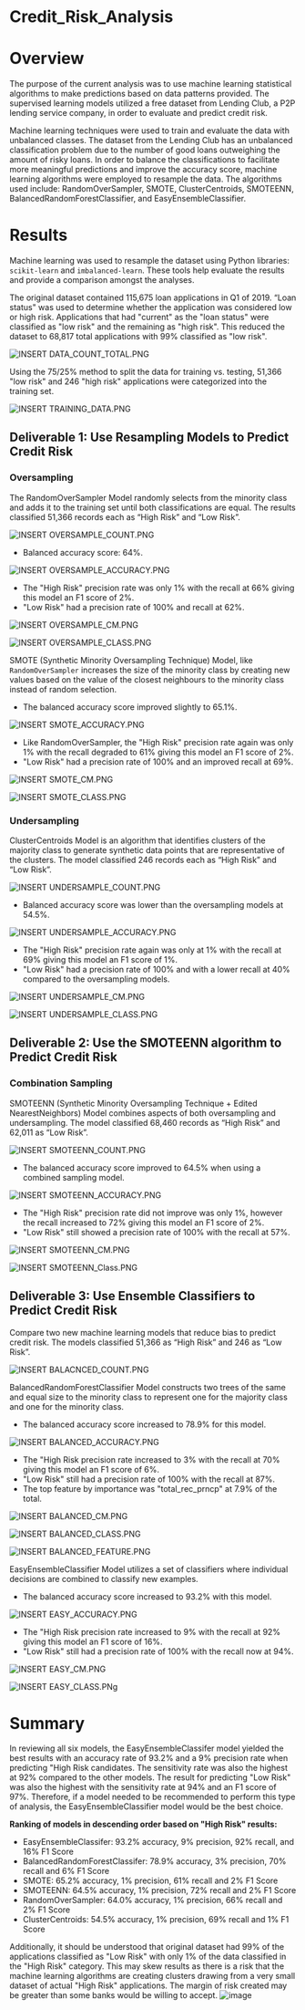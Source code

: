 # Credit_Risk_Analysis

# Overview

The purpose of the current analysis was to use machine learning statistical algorithms to make predictions based on data patterns provided. The supervised learning models utilized a free dataset from Lending Club, a P2P lending service company, in order to evaluate and predict credit risk. 

Machine learning techniques were used to train and evaluate the data with unbalanced classes. The dataset from the Lending Club has an unbalanced classification problem due to the number of good loans outweighing the amount of risky loans. In order to balance the classifications to facilitate more meaningful predictions and improve the accuracy score, machine learning algorithms were employed to resample the data.  The algorithms used include: RandomOverSampler, SMOTE, ClusterCentroids, SMOTEENN, BalancedRandomForestClassifier, and EasyEnsembleClassifier.

# Results

Machine learning was used to resample the dataset using Python libraries: `scikit-learn` and `imbalanced-learn`.  These tools help evaluate the results and provide a comparison amongst the analyses. 

The original dataset contained 115,675 loan applications in Q1 of 2019. “Loan status" was used to determine whether the application was considered low or high risk. Applications that had "current" as the "loan status" were classified as "low risk" and the remaining as "high risk". This reduced the dataset to 68,817 total applications with 99% classified as "low risk". 

![INSERT DATA_COUNT_TOTAL.PNG](https://github.com/jbowman86/Credit_Risk_Analysis/blob/1c63764e1b37426267ab49b76c77e61cc49c09f6/Resources/Data_Count_Total.png)

Using the 75/25% method to split the data for training vs. testing, 51,366 "low risk" and 246 "high risk" applications were categorized into the training set.   

![INSERT TRAINING_DATA.PNG](https://github.com/jbowman86/Credit_Risk_Analysis/blob/3d32b407d2a1c0e3bdcc602bafc788a94e0d164d/Resources/Training_Data.png)

## Deliverable 1: Use Resampling Models to Predict Credit Risk

### Oversampling

The RandomOverSampler Model randomly selects from the minority class and adds it to the training set until both classifications are equal. The results classified 51,366 records each as “High Risk” and “Low Risk”.

![INSERT OVERSAMPLE_COUNT.PNG](https://github.com/jbowman86/Credit_Risk_Analysis/blob/3d32b407d2a1c0e3bdcc602bafc788a94e0d164d/Resources/Oversample_Count.png)

  * Balanced accuracy score: 64%.

![INSERT OVERSAMPLE_ACCURACY.PNG](https://github.com/jbowman86/Credit_Risk_Analysis/blob/3d32b407d2a1c0e3bdcc602bafc788a94e0d164d/Resources/Oversample_Accuracy.png)

  * The "High Risk" precision rate was only 1% with the recall at 66% giving this model an F1 score of 2%.
  * "Low Risk" had a precision rate of 100% and recall at 62%.  
  
![INSERT OVERSAMPLE_CM.PNG](https://github.com/jbowman86/Credit_Risk_Analysis/blob/3d32b407d2a1c0e3bdcc602bafc788a94e0d164d/Resources/Oversample_CM.png)
  
![INSERT OVERSAMPLE_CLASS.PNG](https://github.com/jbowman86/Credit_Risk_Analysis/blob/3d32b407d2a1c0e3bdcc602bafc788a94e0d164d/Resources/Easy_Class.png)

SMOTE (Synthetic Minority Oversampling Technique) Model, like `RandomOverSampler` increases the size of the minority class by creating new values based on the value of the closest neighbours to the minority class instead of random selection. 

  * The balanced accuracy score improved slightly to 65.1%.

![INSERT SMOTE_ACCURACY.PNG](https://github.com/jbowman86/Credit_Risk_Analysis/blob/3d32b407d2a1c0e3bdcc602bafc788a94e0d164d/Resources/Smote_Accuracy.png)

  * Like RandomOverSampler, the "High Risk" precision rate again was only 1% with the recall degraded to 61% giving this model an F1 score of 2%.
  * "Low Risk" had a precision rate of 100% and an improved recall at 69%.  

![INSERT SMOTE_CM.PNG](https://github.com/jbowman86/Credit_Risk_Analysis/blob/3d32b407d2a1c0e3bdcc602bafc788a94e0d164d/Resources/SMOTEENN_CM.png)
  
![INSERT SMOTE_CLASS.PNG](https://github.com/jbowman86/Credit_Risk_Analysis/blob/3d32b407d2a1c0e3bdcc602bafc788a94e0d164d/Resources/Smote_Class.png)

### Undersampling

ClusterCentroids Model is an algorithm that identifies clusters of the majority class to generate synthetic data points that are representative of the clusters. The model classified 246 records each as “High Risk” and “Low Risk”.

![INSERT UNDERSAMPLE_COUNT.PNG](https://github.com/jbowman86/Credit_Risk_Analysis/blob/3d32b407d2a1c0e3bdcc602bafc788a94e0d164d/Resources/Undersample_Count.png)

  * Balanced accuracy score was lower than the oversampling models at 54.5%.

![INSERT UNDERSAMPLE_ACCURACY.PNG](https://github.com/jbowman86/Credit_Risk_Analysis/blob/3d32b407d2a1c0e3bdcc602bafc788a94e0d164d/Resources/Undersample_Accuracy.png)

  * The "High Risk" precision rate again was only at 1% with the recall at 69% giving this model an F1 score of 1%.
  * "Low Risk" had a precision rate of 100% and with a lower recall at 40% compared to the oversampling models.  

![INSERT UNDERSAMPLE_CM.PNG](https://github.com/jbowman86/Credit_Risk_Analysis/blob/3d32b407d2a1c0e3bdcc602bafc788a94e0d164d/Resources/UNDERSAMPLE_CM.png)
  
![INSERT UNDERSAMPLE_CLASS.PNG](https://github.com/jbowman86/Credit_Risk_Analysis/blob/3d32b407d2a1c0e3bdcc602bafc788a94e0d164d/Resources/Undersample_Class.png)

## Deliverable 2: Use the SMOTEENN algorithm to Predict Credit Risk

### Combination Sampling

SMOTEENN (Synthetic Minority Oversampling Technique + Edited NearestNeighbors) Model combines aspects of both oversampling and undersampling. The model classified 68,460 records as “High Risk” and 62,011 as “Low Risk”.

![INSERT SMOTEENN_COUNT.PNG](https://github.com/jbowman86/Credit_Risk_Analysis/blob/3d32b407d2a1c0e3bdcc602bafc788a94e0d164d/Resources/SMOTEENN_Count.png)

  * The balanced accuracy score improved to 64.5% when using a combined sampling model.

![INSERT SMOTEENN_ACCURACY.PNG](https://github.com/jbowman86/Credit_Risk_Analysis/blob/3d32b407d2a1c0e3bdcc602bafc788a94e0d164d/Resources/SMOTEENN_Accuracy.png)

  * The "High Risk" precision rate did not improve was only 1%, however the recall increased to 72% giving this model an F1 score of 2%.
  * "Low Risk" still showed a precision rate of 100% with the recall at 57%.  
  
![INSERT SMOTEENN_CM.PNG](https://github.com/jbowman86/Credit_Risk_Analysis/blob/3d32b407d2a1c0e3bdcc602bafc788a94e0d164d/Resources/SMOTEENN_CM.png)

![INSERT SMOTEENN_Class.PNG](https://github.com/jbowman86/Credit_Risk_Analysis/blob/3d32b407d2a1c0e3bdcc602bafc788a94e0d164d/Resources/SMOTEENN_Class.png)

## Deliverable 3: Use Ensemble Classifiers to Predict Credit Risk

Compare two new machine learning models that reduce bias to predict credit risk. The models classified 51,366 as “High Risk” and 246 as “Low Risk”.

![INSERT BALACNCED_COUNT.PNG](https://github.com/jbowman86/Credit_Risk_Analysis/blob/3d32b407d2a1c0e3bdcc602bafc788a94e0d164d/Resources/Balanced_Count.png)

BalancedRandomForestClassifier Model constructs two trees of the same and equal size to the minority class to represent one for the majority class and one for the minority class. 

  * The balanced accuracy score increased to 78.9% for this model.

![INSERT BALANCED_ACCURACY.PNG](https://github.com/jbowman86/Credit_Risk_Analysis/blob/3d32b407d2a1c0e3bdcc602bafc788a94e0d164d/Resources/Balanced_Accuracy.png)

  * The "High Risk precision rate increased to 3% with the recall at 70% giving this model an F1 score of 6%.
  * "Low Risk" still had a precision rate of 100% with the recall at 87%.  
  * The top feature by importance was "total_rec_prncp" at 7.9% of the total.

![INSERT BALANCED_CM.PNG](https://github.com/jbowman86/Credit_Risk_Analysis/blob/3d32b407d2a1c0e3bdcc602bafc788a94e0d164d/Resources/Balanced_CM.png)
  
![INSERT BALANCED_CLASS.PNG](https://github.com/jbowman86/Credit_Risk_Analysis/blob/3d32b407d2a1c0e3bdcc602bafc788a94e0d164d/Resources/Balanced_Class.png)

![INSERT BALANCED_FEATURE.PNG](https://github.com/jbowman86/Credit_Risk_Analysis/blob/3d32b407d2a1c0e3bdcc602bafc788a94e0d164d/Resources/BalancedFeature.png)

EasyEnsembleClassifier Model utilizes a set of classifiers where individual decisions are combined to classify new examples.

  * The balanced accuracy score increased to 93.2% with this model.

![INSERT EASY_ACCURACY.PNG](https://github.com/jbowman86/Credit_Risk_Analysis/blob/3d32b407d2a1c0e3bdcc602bafc788a94e0d164d/Resources/Easy_Accuracy.png)

  * The "High Risk precision rate increased to 9% with the recall at 92% giving this model an F1 score of 16%.
  * "Low Risk" still had a precision rate of 100% with the recall now at 94%.  

![INSERT EASY_CM.PNG](https://github.com/jbowman86/Credit_Risk_Analysis/blob/3d32b407d2a1c0e3bdcc602bafc788a94e0d164d/Resources/Easy_CM.png)
  
![INSERT EASY_CLASS.PNg](https://github.com/jbowman86/Credit_Risk_Analysis/blob/3d32b407d2a1c0e3bdcc602bafc788a94e0d164d/Resources/Easy_Class.png)

# Summary

In reviewing all six models, the EasyEnsembleClassifer model yielded the best results with an accuracy rate of 93.2% and a 9% precision rate when predicting "High Risk candidates. The sensitivity rate was also the highest at 92% compared to the other models. The result for predicting "Low Risk" was also the highest with the sensitivity rate at 94% and an F1 score of 97%. Therefore, if a model needed to be recommended to perform this type of analysis, the EasyEnsembleClassifier model would be the best choice.

**Ranking of models in descending order based on "High Risk" results:**
* EasyEnsembleClassifer: 93.2% accuracy, 9% precision, 92% recall, and 16% F1 Score
* BalancedRandomForestClassifer: 78.9% accuracy, 3% precision, 70% recall and 6% F1 Score
* SMOTE: 65.2% accuracy, 1% precision, 61% recall and 2% F1 Score
* SMOTEENN: 64.5% accuracy, 1% precision, 72% recall and 2% F1 Score
* RandomOverSampler: 64.0% accuracy, 1% precision, 66% recall and 2% F1 Score
* ClusterCentroids: 54.5% accuracy, 1% precision, 69% recall and 1% F1 Score

Additionally, it should be understood that original dataset had 99% of the applications classified as "Low Risk" with only 1% of the data classified in the "High Risk" category. This may skew results as there is a risk that the machine learning algorithms are creating clusters drawing from a very small dataset of actual "High Risk" applications. The margin of risk created may be greater than some banks would be willing to accept.
![image](https://user-images.githubusercontent.com/108899985/198388661-d51955e4-f445-42e6-a7d5-ffa0c4c8421d.png)
